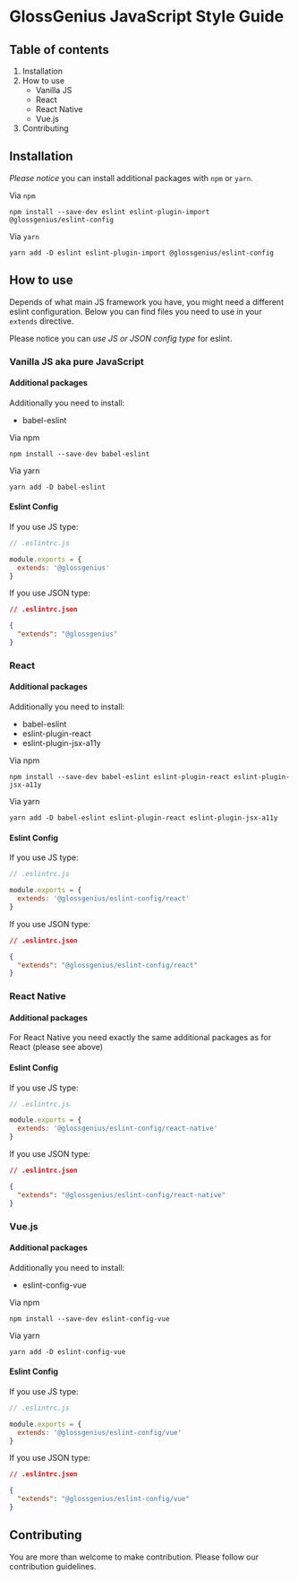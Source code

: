 # GlossGenius JavaScript Style Guide

## Table of contents

1. Installation
2. How to use
   * Vanilla JS
   * React
   * React Native
   * Vue.js
3. Contributing

## Installation

*Please notice* you can install additional packages with `npm` or `yarn`.

Via `npm`

```
npm install --save-dev eslint eslint-plugin-import @glossgenius/eslint-config
```

Via `yarn`

```
yarn add -D eslint eslint-plugin-import @glossgenius/eslint-config
```

## How to use

Depends of what main JS framework you have, you might need a different
eslint configuration. Below you can find files you need to use in
your `extends` directive.

Please notice you can *use JS or JSON config type* for eslint.

### Vanilla JS aka pure JavaScript

#### Additional packages

Additionally you need to install:

- babel-eslint 

Via npm

```
npm install --save-dev babel-eslint
```

Via yarn

```
yarn add -D babel-eslint
```

#### Eslint Config

If you use JS type:
```js
// .eslintrc.js

module.exports = {
  extends: '@glossgenius'
}
```

If you use JSON type:
```json
// .eslintrc.json

{
  "extends": "@glossgenius"
}
```

### React

#### Additional packages

Additionally you need to install:

- babel-eslint 
- eslint-plugin-react
- eslint-plugin-jsx-a11y

Via npm

```
npm install --save-dev babel-eslint eslint-plugin-react eslint-plugin-jsx-a11y
```

Via yarn

```
yarn add -D babel-eslint eslint-plugin-react eslint-plugin-jsx-a11y
```

#### Eslint Config

If you use JS type:
```js
// .eslintrc.js

module.exports = {
  extends: '@glossgenius/eslint-config/react'
}
```

If you use JSON type:
```json
// .eslintrc.json

{
  "extends": "@glossgenius/eslint-config/react"
}
```

### React Native

#### Additional packages

For React Native you need exactly the same additional packages
as for React (please see above)

#### Eslint Config

If you use JS type:
```js
// .eslintrc.js

module.exports = {
  extends: '@glossgenius/eslint-config/react-native'
}
```

If you use JSON type:
```json
// .eslintrc.json

{
  "extends": "@glossgenius/eslint-config/react-native"
}
```

### Vue.js

#### Additional packages

Additionally you need to install:

- eslint-config-vue

Via npm

```
npm install --save-dev eslint-config-vue
```

Via yarn

```
yarn add -D eslint-config-vue
```

#### Eslint Config

If you use JS type:
```js
// .eslintrc.js

module.exports = {
  extends: '@glossgenius/eslint-config/vue'
}
```

If you use JSON type:
```json
// .eslintrc.json

{
  "extends": "@glossgenius/eslint-config/vue"
}
```

## Contributing

You are more than welcome to make contribution. Please follow our contribution guidelines.
